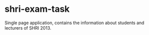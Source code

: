 shri-exam-task
==============

Single page application, contains the information about students and lecturers of SHRI 2013.
